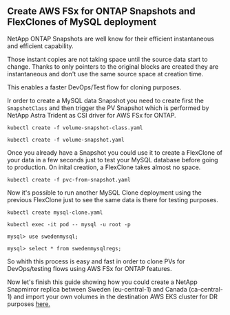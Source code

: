 ## Create AWS FSx for ONTAP Snapshots and FlexClones of MySQL deployment

NetApp ONTAP Snapshots are well know for their efficient instantaneous and efficient capability.

Those instant copies are not taking space until the source data start to change. Thanks to only pointers to the original blocks are created they are instantaneous and don't use the same source space at creation time.

This enables a faster DevOps/Test flow for cloning purposes.

Ir order to create a MySQL data Snapshot you need to create first the ````SnapshotClass```` and then trigger the PV Snapshot which is performed by NetApp Astra Trident as CSI driver for AWS FSx for ONTAP.

`````
kubectl create -f volume-snapshot-class.yaml

kubectl create -f volume-snapshot.yaml
`````
Once you already have a Snapshot you could use it to create a FlexClone of your data in a few seconds just to test your MySQL database before going to production. On inital creation, a FlexClone takes almost no space. 

``````
kubectl create -f pvc-from-snapshot.yaml
```````
Now it's possible to run another MySQL Clone deployment using the previous FlexClone just to see the same data is there for testing purposes.
``````
kubectl create mysql-clone.yaml

kubectl exec -it pod -- mysql -u root -p

mysql> use swedenmysql;

mysql> select * from swedenmysqlregs;
``````

So whith this process is easy and fast in order to clone PVs for DevOps/testing flows using AWS FSx for ONTAP features.

Now let's finish this guide showing how you could create a NetApp Snapmirror replica between Sweden (eu-central-1) and Canada (ca-central-1) and import your own volumes in the destination AWS EKS cluster for DR purposes [here.](/3-Trident_Import_CrossRegion/README-import.md)